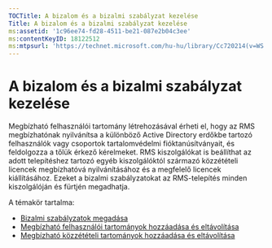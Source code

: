```yaml
---
TOCTitle: A bizalom és a bizalmi szabályzat kezelése
Title: A bizalom és a bizalmi szabályzat kezelése
ms:assetid: '1c96ee74-fd28-4511-be21-087e2b04c3ee'
ms:contentKeyID: 18122512
ms:mtpsurl: 'https://technet.microsoft.com/hu-hu/library/Cc720214(v=WS.10)'
---
```


A bizalom és a bizalmi szabályzat kezelése
==========================================

Megbízható felhasználói tartomány létrehozásával érheti el, hogy az RMS megbízhatónak nyilvánítsa a különböző Active Directory erdőkbe tartozó felhasználók vagy csoportok tartalomvédelmi fióktanúsítványait, és feldolgozza a tőlük érkező kérelmeket. RMS kiszolgálókat is beállíthat az adott telepítéshez tartozó egyéb kiszolgálóktól származó közzétételi licencek megbízhatóvá nyilvánításához és a megfelelő licencek kiállításához. Ezeket a bizalmi szabályzatokat az RMS-telepítés minden kiszolgálóján és fürtjén megadhatja.

A témakör tartalma:

-   [Bizalmi szabályzatok megadása](https://technet.microsoft.com/e8d78300-4b26-4f15-9e4f-5ae9eb827ef9)
-   [Megbízható felhasználói tartományok hozzáadása és eltávolítása](https://technet.microsoft.com/7c440b15-01c4-49f1-b43c-00f67f3388c1)
-   [Megbízható közzétételi tartományok hozzáadása és eltávolítása](https://technet.microsoft.com/d87b502d-5497-4ccd-badf-f6807d587cee)
